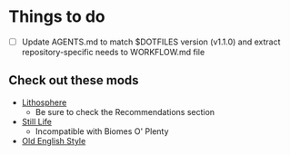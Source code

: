 # Things to do

- [ ] Update AGENTS.md to match $DOTFILES version (v1.1.0) and extract repository-specific needs to WORKFLOW.md file

## Check out these mods

* [Lithosphere](https://modrinth.com/datapack/lithosphere)
  - Be sure to check the Recommendations section
* [Still Life](https://modrinth.com/datapack/still-life)
  - Incompatible with Biomes O' Plenty
* [Old English Style](https://www.planetminecraft.com/mod/old-english-stylepack-for-minecolonies-1-20/)
